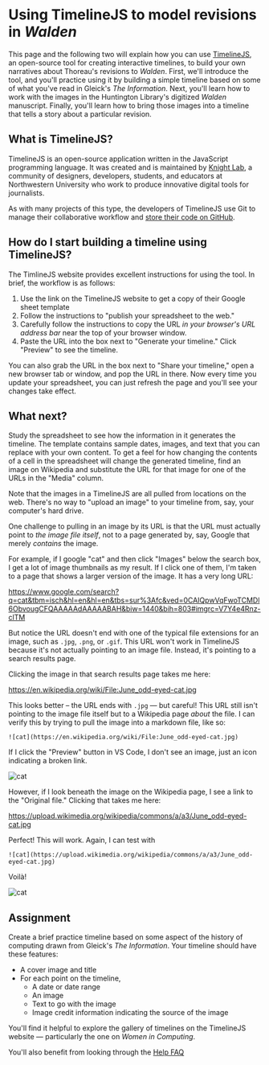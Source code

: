 # Using TimelineJS to model revisions in *Walden*

This page and the following two will explain how you can use [TimelineJS](http://timeline.knightlab.com/), an open-source tool for creating interactive timelines, to build your own narratives about Thoreau's revisions to *Walden*. First, we'll introduce the tool, and you'll practice using it by building a simple timeline based on some of what you've read in Gleick's *The Information*. Next, you'll learn how to work with the images in the Huntington Library's digitized *Walden* manuscript. Finally, you'll learn how to bring those images into a timeline that tells a story about a particular revision. 

## What is TimelineJS?

TimelineJS is an open-source application written in the JavaScript programming language. It was created and is maintained by [Knight Lab](https://knightlab.northwestern.edu), a community of designers, developers, students, and educators at Northwestern University who work to produce innovative digital tools for journalists.

As with many projects of this type, the developers of TimelineJS use Git to manage their collaborative workflow and [store their code on GitHub](https://github.com/NUKnightLab/TimelineJS3).

## How do I start building a timeline using TimelineJS?

The TimlineJS website provides excellent instructions for using the tool. In brief, the workflow is as follows:

1. Use the link on the TimelineJS website to get a copy of their Google sheet template
2. Follow the instructions to "publish your spreadsheet to the web."
3. Carefully follow the instructions to copy the URL *in your browser's URL address bar* near the top of your browser window.
4. Paste the URL into the box next to "Generate your timeline." Click "Preview" to see the timeline.

You can also grab the URL in the box next to "Share your timeline," open a new browser tab or window, and pop the URL in there. Now every time you update your spreadsheet, you can just refresh the page and you'll see your changes take effect.

## What next?

Study the spreadsheet to see how the information in it generates the timeline. The template contains sample dates, images, and text that you can replace with your own content. To get a feel for how changing the contents of a cell in the spreadsheet will change the generated timeline, find an image on Wikipedia and substitute the URL for that image for one of the URLs in the "Media" column.

Note that the images in a TimelineJS are all pulled from locations on the web. There's no way to "upload an image" to your timeline from, say, your computer's hard drive.

One challenge to pulling in an image by its URL is that the URL must actually point to *the image file itself*, not to a page generated by, say, Google that merely *contains* the image.

For example, if I google "cat" and then click "Images" below the search box, I get a lot of image thumbnails as my result. If I click one of them, I'm taken to a page that shows a larger version of the image. It has a very long URL:

<https://www.google.com/search?q=cat&tbm=isch&hl=en&hl=en&tbs=sur%3Afc&ved=0CAIQpwVqFwoTCMDl6ObvougCFQAAAAAdAAAAABAH&biw=1440&bih=803#imgrc=V7Y4e4Rnz-clTM>

But notice the URL doesn't end with one of the typical file extensions for an image, such as `.jpg`, `.png`, or `.gif`. This URL won't work in TimelineJS because it's not actually pointing to an image file. Instead, it's pointing to a search results page.

Clicking the image in that search results page takes me here:

<https://en.wikipedia.org/wiki/File:June_odd-eyed-cat.jpg>

This looks better – the URL ends with `.jpg` — but careful! This URL still isn't pointing to the image file itself but to a Wikipedia page *about* the file. I can verify this by trying to pull the image into a markdown file, like so: 

`![cat](https://en.wikipedia.org/wiki/File:June_odd-eyed-cat.jpg)`

If I click the "Preview" button in VS Code, I don't see an image, just an icon indicating a broken link.

![cat](https://en.wikipedia.org/wiki/File:June_odd-eyed-cat.jpg)

However, if I look beneath the image on the Wikipedia page, I see a link to the "Original file." Clicking that takes me here:

<https://upload.wikimedia.org/wikipedia/commons/a/a3/June_odd-eyed-cat.jpg>

Perfect! This will work. Again, I can test with 

`![cat](https://upload.wikimedia.org/wikipedia/commons/a/a3/June_odd-eyed-cat.jpg)`

Voilà!

![cat](https://upload.wikimedia.org/wikipedia/commons/a/a3/June_odd-eyed-cat.jpg)

## Assignment

Create a brief practice timeline based on some aspect of the history of computing drawn from Gleick's *The Information*. Your timeline should have these features:

- A cover image and title
- For each point on the timeline,
    - A date or date range
    - An image
    - Text to go with the image
    - Image credit information indicating the source of the image

You'll find it helpful to explore the gallery of timelines on the TimelineJS website — particularly the one on *Women in Computing*.

You'll also benefit from looking through the [Help FAQ](http://timeline.knightlab.com/#help)


